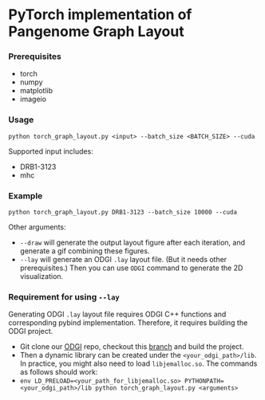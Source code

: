# PyTorch implementation of Pangenome Graph Layout

### Prerequisites
- torch
- numpy
- matplotlib
- imageio

### Usage
`python torch_graph_layout.py <input> --batch_size <BATCH_SIZE> --cuda`

Supported input includes: 
- DRB1-3123
- mhc

### Example
`python torch_graph_layout.py DRB1-3123 --batch_size 10000 --cuda`

Other arguments: 
- `--draw` will generate the output layout figure after each iteration, and generate a gif combining these figures. 
- `--lay` will generate an ODGI `.lay` layout file. (But it needs other prerequisites.) Then you can use `ODGI` command to generate the 2D visualization. 

### Requirement for using `--lay`
Generating ODGI `.lay` layout file requires ODGI C++ functions and corresponding pybind implementation. Therefore, it requires building the ODGI project. 

- Git clone our [ODGI](https://github.com/tonyjie/odgi/tree/master) repo, checkout this [branch](https://github.com/tonyjie/odgi/tree/zhang_research_extended) and build the project. 
- Then a dynamic library can be created under the `<your_odgi_path>/lib`. In practice, you might also need to load `libjemalloc.so`. The commands as follows should work: 
- `env LD_PRELOAD=<your_path_for_libjemalloc.so> PYTHONPATH=<your_odgi_path>/lib python torch_graph_layout.py <arguments>`